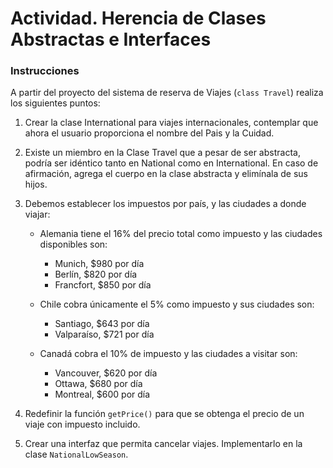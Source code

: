 # Actividad. Herencia de Clases Abstractas e Interfaces

### Instrucciones

A partir del proyecto del sistema de reserva de Viajes (`class Travel`) realiza los siguientes puntos:

1. Crear la clase International para viajes internacionales, contemplar que ahora el usuario proporciona el nombre del Pais y la Cuidad.
2. Existe un miembro en la Clase Travel que a pesar de ser abstracta, podría ser idéntico tanto en National como en International. En caso de afirmación, agrega el cuerpo en la clase abstracta y elimínala de sus hijos.
3. Debemos establecer los impuestos por país, y las ciudades a donde viajar:

    - Alemania tiene el 16% del precio total como impuesto y las ciudades disponibles son:
      - Munich, $980 por día
      - Berlín, $820 por día
      - Francfort, $850 por día
      
    - Chile cobra únicamente el 5% como impuesto y sus ciudades son:
      - Santiago, $643 por día
      - Valparaíso, $721 por día 
      
    - Canadá cobra el 10% de impuesto y las ciudades a visitar son:
      - Vancouver, $620 por día 
      - Ottawa, $680 por día 
      - Montreal, $600 por día

4. Redefinir la función `getPrice()` para que se obtenga el precio de un viaje con impuesto incluido.
5. Crear una interfaz que permita cancelar viajes. Implementarlo en la clase `NationalLowSeason`.
